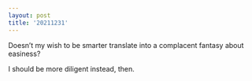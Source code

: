 ```yaml
--- 
layout: post 
title: '20211231' 
---
```


Doesn’t my wish to be smarter translate into a complacent fantasy about easiness?

I should be more diligent instead, then.
